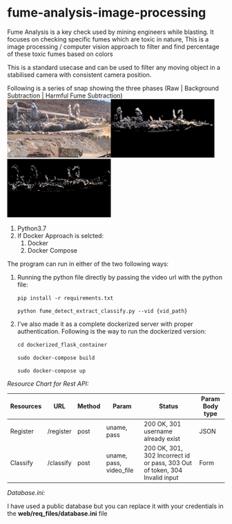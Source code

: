 # fume-analysis-image-processing

Fume Analysis is a key check used by mining engineers while blasting. It focuses on checking specific fumes which are toxic in nature, This is a image processing / computer vision approach to filter and find percentage of these toxic fumes based on colors

This is a standard usecase and can be used to filter any moving object in a stabilised camera with consistent camera position.

Following is a series of snap showing the three phases (Raw | Background Subtraction | Harmful Fume Subtraction)
<img src="image/README/1656002308520.png" alt="drawing" width="240" height="135"/><img src="image/README/1656001881048.png" alt="drawing" width="240" height="135"/><img src="image/README/1656001907037.png" alt="drawing" width="240" height="135"/>

1. Python3.7
2. If Docker Approach is selcted:
   1. Docker
   2. Docker Compose

The program can run in either of the two following ways:

1. Running the python file directly by passing the video url with the python file:

   ```
   pip install -r requirements.txt
   ```

   ```
   python fume_detect_extract_classify.py --vid {vid_path}
   ```
2. I've also made it as a complete dockerized server with proper authentication.
   Following is the way to run the dockerized version:

   ```
   cd dockerized_flask_container
   ```

   ```
   sudo docker-compose build
   ```

   ```
   sudo docker-compose up
   ```

*Resource Chart for Rest API:*

| Resources | URL       | Method | Param | Status                                                                     | Param Body type |
| --------- | --------- | ------ | ----- | -------------------------------------------------------------------------- | --------------- |
| Register  | /register | post   | uname, pass | 200 OK, 301 username already exist                                         | JSON |
| Classify  | /classify | post   | uname, pass, video_file | 200 OK, 301, 302 Incorrect id or pass, 303 Out of token, 304 Invalid input | Form |

*Database.ini:*

I have used a public database but you can replace it with your credentials in the **web/req_files/database.ini** file
